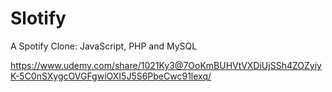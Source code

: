 # Slotify
 
A Spotify Clone: JavaScript, PHP and MySQL

https://www.udemy.com/share/1021Ky3@7OoKmBUHVtVXDiUjSSh4ZOZyiyK-5C0nSXygcOVGFgwiOXI5J5S6PbeCwc91lexq/